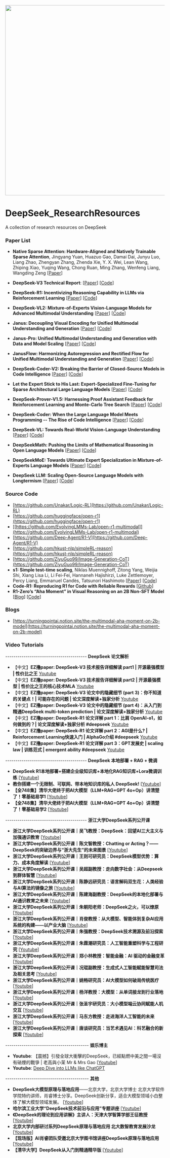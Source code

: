 


<p align="center">
<img src="https://github.com/Event-AHU/DeepSeek_ResearchResources/blob/main/deepseek.jpg" width="600">
</p>



# DeepSeek_ResearchResources
A collection of research resources on DeepSeek





### Paper List 

* **Native Sparse Attention: Hardware-Aligned and Natively Trainable Sparse Attention**,
  Jingyang Yuan, Huazuo Gao, Damai Dai, Junyu Luo, Liang Zhao, Zhengyan Zhang, Zhenda Xie, Y. X. Wei, Lean Wang, Zhiping Xiao, Yuqing Wang, Chong Ruan, Ming Zhang, Wenfeng Liang, Wangding Zeng
  [[Paper](https://arxiv.org/abs/2502.11089)]
  
* **DeepSeek-V3 Technical Report**:
  [[Paper](https://arxiv.org/abs/2412.19437)] 
  [[Code](https://github.com/deepseek-ai/DeepSeek-V3)] 

* **DeepSeek-R1: Incentivizing Reasoning Capability in LLMs via Reinforcement Learning**
  [[Paper](https://arxiv.org/abs/2501.12948)]
  [[Code](https://github.com/deepseek-ai/DeepSeek-R1)] 

* **DeepSeek-VL2: Mixture-of-Experts Vision-Language Models for Advanced Multimodal Understanding**
  [[Paper](https://arxiv.org/abs/2412.10302)]
  [[Code](https://github.com/deepseek-ai/DeepSeek-VL2)]

* **Janus: Decoupling Visual Encoding for Unified Multimodal Understanding and Generation**
  [[Paper](https://arxiv.org/abs/2410.13848)]
  [[Code](https://github.com/deepseek-ai/Janus)]

* **Janus-Pro: Unified Multimodal Understanding and Generation with Data and Model Scaling**
  [[Paper](https://arxiv.org/abs/2501.17811)]
  [[Code](https://github.com/deepseek-ai/Janus)]

* **JanusFlow: Harmonizing Autoregression and Rectified Flow for Unified Multimodal Understanding and Generation**
  [[Paper](https://arxiv.org/abs/2411.07975)]
  [[Code](https://github.com/deepseek-ai/Janus)]

* **DeepSeek-Coder-V2: Breaking the Barrier of Closed-Source Models in Code Intelligence**
  [[Paper](https://arxiv.org/abs/2406.11931)]
  [[Code](https://github.com/deepseek-ai/DeepSeek-Coder-V2)]
  
* **Let the Expert Stick to His Last: Expert-Specialized Fine-Tuning for Sparse Architectural Large Language Models**
  [[Paper](https://arxiv.org/abs/2407.01906)]
  [[Code](https://github.com/deepseek-ai/ESFT)]
  
* **DeepSeek-Prover-V1.5: Harnessing Proof Assistant Feedback for Reinforcement Learning and Monte-Carlo Tree Search**
  [[Paper](https://arxiv.org/abs/2408.08152)]
  [[Code](https://github.com/deepseek-ai/DeepSeek-Prover-V1.5)]
  
* **DeepSeek-Coder: When the Large Language Model Meets Programming -- The Rise of Code Intelligence**
  [[Paper](https://arxiv.org/abs/2401.14196)]
  [[Code](https://github.com/deepseek-ai/DeepSeek-Coder)]
  
* **DeepSeek-VL: Towards Real-World Vision-Language Understanding**
  [[Paper](https://arxiv.org/abs/2403.05525)]
  [[Code](https://github.com/deepseek-ai/DeepSeek-VL)]

* **DeepSeekMath: Pushing the Limits of Mathematical Reasoning in Open Language Models**
  [[Paper](https://arxiv.org/abs/2402.03300)]
  [[Code](https://github.com/deepseek-ai/DeepSeek-Math)]

* **DeepSeekMoE: Towards Ultimate Expert Specialization in Mixture-of-Experts Language Models**
  [[Paper](https://arxiv.org/abs/2401.06066)]
  [[Code](https://github.com/deepseek-ai/DeepSeek-MoE)]

* **DeepSeek LLM: Scaling Open-Source Language Models with Longtermism**
  [[Paper](https://arxiv.org/abs/2401.02954)]
  [[Code](https://github.com/deepseek-ai/DeepSeek-LLM)]



### Source Code 
* [https://github.com/Unakar/Logic-RL](https://github.com/Unakar/Logic-RL)
* [https://github.com/huggingface/open-r1](https://github.com/huggingface/open-r1)
* [[https://github.com/EvolvingLMMs-Lab/open-r1-multimodal]](https://github.com/EvolvingLMMs-Lab/open-r1-multimodal)
* [https://github.com/Deep-Agent/R1-V](https://github.com/Deep-Agent/R1-V)
* [https://github.com/hkust-nlp/simpleRL-reason](https://github.com/hkust-nlp/simpleRL-reason)
* [https://github.com/ZiyuGuo99/Image-Generation-CoT](https://github.com/ZiyuGuo99/Image-Generation-CoT)
* **s1: Simple test-time scaling**,
  Niklas Muennighoff, Zitong Yang, Weijia Shi, Xiang Lisa Li, Li Fei-Fei, Hannaneh Hajishirzi, Luke Zettlemoyer, Percy Liang, Emmanuel Candès, Tatsunori Hashimoto
  [[Paper](https://arxiv.org/abs/2501.19393)]
  [[Code](https://github.com/simplescaling/s1)]
* **Code-R1: Reproducing R1 for Code with Reliable Rewards** [[Github](https://github.com/ganler/code-r1)]
* **R1-Zero’s “Aha Moment” in Visual Reasoning on an 2B Non-SFT Model**
  [[Blog](https://turningpointai.notion.site/the-multimodal-aha-moment-on-2b-model)]
  [[Code](https://github.com/turningpoint-ai/VisualThinker-R1-Zero)]


### Blogs 
* [https://turningpointai.notion.site/the-multimodal-aha-moment-on-2b-model](https://turningpointai.notion.site/the-multimodal-aha-moment-on-2b-model)


### Video Tutorials 

---------------------------------------- **DeepSeek 论文解析**
* 【中文】**EZ撸paper: DeepSeek-V3 技术报告详细解读 part1 | 开源最强模型 | 性价比之王**
  [Youtube](https://youtu.be/axlQI7fGn_8?si=RJPVkw5lhI4uqlrf)
* 【中文】**EZ撸paper: DeepSeek-V3 技术报告详细解读 part2 | 开源最强模型 | 性价比之王的核心技术MLA**
  [Youtube](https://youtu.be/OM7Sa_BlDIk?si=UZ7f8-SsTqpI9JIH)
* 【中文】**EZ撸paper: DeepSeek-V3 论文中的隐藏细节 (part 3)：你不知道的关键点！| 可能存在的问题 | 论文深度解读+独家分析**
  [Youtube](https://youtu.be/P7txFafuUOE?si=h3ajFiKswWqFDve0) 
* 【中文】**EZ撸paper: DeepSeek-V3 论文中的隐藏细节 (part 4)：从入门到精通DeepSeek multi-token prediction | 论文深度解读+独家分析**
  [Youtube](https://youtu.be/WHIuGr7iNi0?si=Ce1ksIjyR_rUVJhG)
* 【中文】**EZ撸paper: DeepSeek-R1 论文详解 part 1：比肩 OpenAI-o1，如何做到的？| 论文深度解读+独家分析 #deepseek**
  [Youtube](https://youtu.be/tRuN8xYdETs?si=bDt5x3lQQSHX6f7t)
* 【中文】**EZ撸paper: DeepSeek-R1 论文详解 part 2：AGI是什么? | Reinforcement Learning快速入门 | AlphaGo介绍 #deepseek**
  [Youtube](https://youtu.be/_dLlfAPuilM?si=m01kCPrf3X_vRJEJ) 
* 【中文】**EZ撸paper: DeepSeek-R1 论文详解 part 3：GPT发展史 | scaling law | 训练范式 | emergent ability #deepseek**
  [Youtube](https://youtu.be/6fPvbIFF_wY?si=V6FV2xE_lpRmyh08) 




---------------------------------------- **DeepSeek 本地部署 + RAG + 微调** 
* **DeepSeek R1本地部署+搭建企业级知识库+本地化RAG知识库+Lora微调训练** [[Youtube](https://youtu.be/OEIrZRwR_Mg?si=K6TQcpLYIcZwj3wn)]
* **教你搭建一个无限制、可联网、带本地知识库的私人 DeepSeek!** [[Youtube](https://youtu.be/WF4x-wATlJI?si=RNLBWlQg_UlC_EiD)]
* **【全748集】清华大佬终于把AI大模型（LLM+RAG+GPT 4o+Op）讲清楚了！零基础易学1** [[Youtube](https://youtu.be/hJgfVNKcv-4?si=p0ngfDUdvV6BJMf9)]
* **【全748集】清华大佬终于把AI大模型（LLM+RAG+GPT 4o+Op）讲清楚了！零基础易学2** [[Youtube](https://youtu.be/lAmdZYUeYDg?si=Yq29zTrXJ8KdgS5r)]




---------------------------------------- **浙江大学DeepSeek系列公开课** 
* **浙江大学DeepSeek系列公开课｜吴飞教授：DeepSeek：回望AI三大主义与加强通识教育** [[Youtube](https://youtu.be/3g4i_D1tEYg?si=2N60SR9nyIklEFL0)]
* **浙江大学DeepSeek系列公开课｜陈文智教授：Chatting or Acting？——DeepSeek的突破边界与“浙大先生”的未来图景** [[Youtube](https://youtu.be/oWEQKl0eO98?si=LFHr_oEJK3QXcj3-)]
* **浙江大学DeepSeek系列公开课｜王则可研究员：DeepSeek模型优势：算力、成本角度解读** [[Youtube](https://youtu.be/alNL9JiqQ-s?si=3iQSFirnQKJc_fPp)]
* **浙江大学DeepSeek系列公开课｜吴超副教授：走向数字社会：从Deepseek到群体智慧** [[Youtube](https://youtu.be/3GB6j3vpevo?si=CL1FsuBJ4ySMPTWY)] 
* **浙江大学DeepSeek系列公开课｜陈静远研究员：语言解码双生花：人类经验与AI算法的镜像之旅** [[Youtube](https://youtu.be/MIG6w4YwZAw?si=hfjUMEZSF35z9v1-)] 
* **浙江大学DeepSeek系列公开课｜陈建海副教授：DeepSeek的本地化部署与AI通识教育之未来** [[Youtube](https://youtu.be/sA_nKVmQJRA?si=OVaotpHV2mg8XCST)]
* **浙江大学DeepSeek系列公开课｜朱朝阳老师：DeepSeek之火，可以燎原** [[Youtube](https://youtu.be/HuBSgf2CUFE?si=XBASVoDlZ_N5tAQZ)] 
* **浙江大学DeepSeek系列公开课｜肖俊教授：从大模型、智能体到复杂AI应用系统的构建——以产业大脑** [[Youtube](https://youtu.be/WqFxFNOLGLU?si=QHRS-7JjPXx5ixjI)] 
* **浙江大学DeepSeek系列公开课｜朱强教授：DeepSeek技术溯源及前沿探索** [[Youtube](https://youtu.be/_yY0wCK9qlM?si=LU8uHqcL4vP7Futr)] 
* **浙江大学DeepSeek系列公开课｜朱霖潮研究员：人工智能重塑科学与工程研究** [[Youtube](https://youtu.be/bUx8UMfd2OE?si=6KpLrGwE2jWX1lOS)] 
* **浙江大学DeepSeek系列公开课｜郑小林教授：智能金融：AI 驱动的金融变革** [[Youtube](https://youtu.be/7QoyUnYe5ww?si=9EGKtxrWq5C5oUpK)] 
* **浙江大学DeepSeek系列公开课｜况琨副教授：生成式人工智能赋能智慧司法及相关思考** [[Youtube](https://youtu.be/D3pB2hSdqKw?si=wAU_VVSNpkCXOPqa)]
* **浙江大学DeepSeek系列公开课｜姚畅研究员：AI大模型如何破局传统医疗** [[Youtube](https://youtu.be/e5zSEMTPdyA?si=bhDoqCp73g-UqKPo)]
* **浙江大学DeepSeek系列公开课｜杨洋教授：大模型：从单词接龙到行业落地** [[Youtube](https://youtu.be/mR_1WrxesJ4?si=U5Av807CKGKWR_8T)]
* **浙江大学DeepSeek系列公开课｜张圣宇研究员：大小模型端云协同赋能人机交互** [[Youtube](https://youtu.be/u1K_xSMneSY?si=5pqITtKVT1EdWuaC)]
* **浙江大学DeepSeek系列公开课｜马东方教授：走进海洋人工智能的未来** [[Youtube](https://youtu.be/KxF9-SBlXLU?si=2wNljWeikmTtVznB)]
* **浙江大学DeepSeek系列公开课｜唐谈研究员：当艺术遇见AI：科艺融合的新探索** [[Youtube](https://youtu.be/kyaZ4sO8p_k?si=hpfNuL3RjZsvwqQE)] 









----------------------------------------- **娱乐博主**
* **Youtube**: 【震撼】引發全球大衝擊的DeepSeek，已經點燃中美之間一場沒有硝煙的戰爭 | 老高與小茉 Mr & Mrs Gao [[Youtube](https://youtu.be/uKBI1Ea8VO0?si=OK_krbHW4wKIA-eg)]
* **Youtube**: [Deep Dive into LLMs like ChatGPT](https://youtu.be/7xTGNNLPyMI?si=MEY5mpzUpL39nPrq)


----------------------------------------- **其他**
* **DeepSeek大模型原理与落地应用**——北京大学，北京大学博士 北京大学软件学院特约讲师，肖睿博士分享。DeepSeek创新分享，适合大模型领域小白整体了解大模型领域发展。
  [[Youtube](https://youtu.be/SI87BnhkLwU?si=ljzbovLCCCW9Rxu3)]
* **哈尔滨工业大学“DeepSeek技术前沿与应用”专题讲座**  [[Youtube](https://youtu.be/oGuOiCgB7AY?si=iV1Fo6HkG_dQUNJh)]
* **《DeepSeek的理论到应用讲解》主讲人：天津大学智算学部王征教授**  [[Youtube](https://youtu.be/8d87jHXzHq8?si=rHQj3m6hmFEZDBs8)]
* **北京大学内部研讨系列DeepSeek原理与落地应用 北大数智教育发展沙龙** [[Youtube](https://youtu.be/50wMPDg4qbw?si=-UlBvCpNH_Yavmar)] 
* **【现场版】AI肖睿团队受邀北京大学图书馆讲座DeepSeek原理与落地应用** [[Youtube](https://youtu.be/p6RKdgskIFc?si=dNLKZCTKmh1KRwA8)]
* **【清华大学】DeepSeek从入门到精通精华版** [[Youtube](https://youtu.be/zQEB4cl5ybw?si=-jSdhx-09Sq2T6V7)] 









